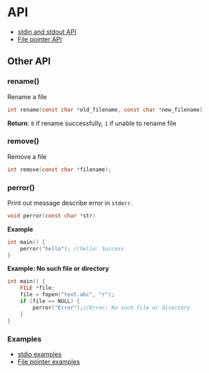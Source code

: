 # API

* [stdin and stdout API](stdin%20and%20stdout%20API.md)
* [File pointer API](File%20pointer%20API.md)

## Other API

### rename()

Rename a file

```c
int rename(const char *old_filename, const char *new_filename)
```

**Return**: ``0`` if rename successfully, ``1`` if unable to rename file

### remove()

Remove a file

```c
int remove(const char *filename);
```

### perror()

Print out message describe error in ``stderr``.

```c
void perror(const char *str)
```

**Example**

```c
int main() {
	perror("hello"); //hello: Success
}
```

**Example: No such file or directory**

```c
int main() {
	FILE *file;
	file = fopen("text.abc", "r");
	if (file == NULL) {
		perror("Error");//Error: No such file or directory
	}
}
```

### Examples

* [stdio examples](stdio%20examples.md)
* [File pointer examples](File%20pointer%20examples.md)